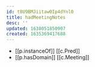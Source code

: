 ```yaml
---
id: t8U9BMJiitaw0Ip4dYnl0
title: hadMeetingNotes
desc: ''
updated: 1638051850907
created: 1635369417688
---
```



- [[p.instanceOf]] [[c.Pred]]
- [[p.hasDomain]] [[c.Meeting]]
